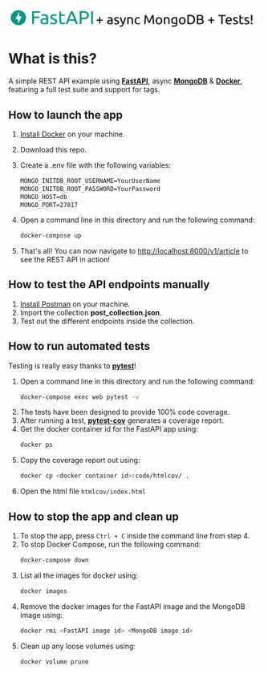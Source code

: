 ![](./logo.png)

# What is this?
A simple REST API example using [**FastAPI**](https://fastapi.tiangolo.com/), async [**MongoDB**](https://www.mongodb.com/) & [**Docker**](https://www.docker.com/), featuring a full test suite and support for tags.

## How to launch the app
1. [Install Docker](https://www.docker.com/products/docker-desktop) on your machine.
2. Download this repo.
3. Create a .env file with the following variables:
    ```properties 
    MONGO_INITDB_ROOT_USERNAME=YourUserName
    MONGO_INITDB_ROOT_PASSWORD=YourPassword
    MONGO_HOST=db
    MONGO_PORT=27017
    ```

4. Open a command line in this directory and run the following command:
    ```bash
    docker-compose up
    ```        

5. That's all! You can now navigate to [http://localhost:8000/v1/article](http://localhost:8000/v1/article) to see the REST API in action!

## How to test the API endpoints manually
1. [Install Postman](https://www.postman.com/downloads/) on your machine.
2. Import the collection **post_collection.json**.
3. Test out the different endpoints inside the collection.

## How to run automated tests
Testing is really easy thanks to [**pytest**](https://pytest.org)!
1. Open a command line in this directory and run the following command:
    ```bash
    docker-compose exec web pytest -v
    ```
2. The tests have been designed to provide 100% code coverage. 
3. After running a test, [**pytest-cov**](https://pytest-cov.readthedocs.io/en/latest/readme.html) generates a coverage report.
4. Get the docker container id for the FastAPI app using:
    ```bash
    docker ps
    ```
5. Copy the coverage report out using:
    ```bash
    docker cp <docker container id>:code/htmlcov/ .
    ```
6. Open the html file `htmlcov/index.html`

## How to stop the app and clean up
1. To stop the app, press `Ctrl + C` inside the command line from step 4.
2. To stop Docker Compose, run the following command:
    ```bash
    docker-compose down
    ```
3. List all the images for docker using:
    ```bash
    docker images
    ```
4. Remove the docker images for the FastAPI image and the MongoDB image using:
    ```bash
    docker rmi <FastAPI image id> <MongoDB image id>
    ```
5. Clean up any loose volumes using:
    ```bash
    docker volume prune
    ```

